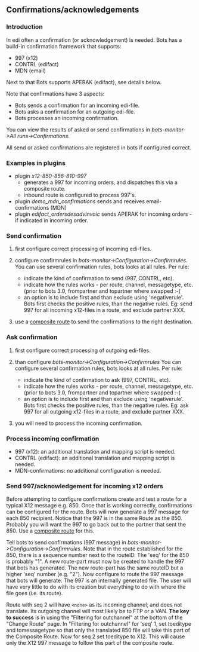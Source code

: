 ## Confirmations/acknowledgements

### Introduction

In edi often a confirmation (or acknowledgement) is needed. 
Bots has a build-in confirmation framework that supports:

-   997 (x12)
-   CONTRL (edifact)
-   MDN (email)
     
Next to that Bots supports APERAK (edifact), see details below.

Note that confirmations have 3 aspects:

-   Bots sends a confirmation for an incoming edi-file.
-   Bots asks a confirmation for an outgoing edi-file.
-   Bots processes an incoming confirmation.
    
You can view the results of asked or send confirmations in
*bots-monitor-\>All runs-\>Confirmations*.

All send or asked confirmations are registered in bots if
configured correct.

### Examples in plugins


-   plugin *x12-850-856-810-997*
    -   generates a 997 for incoming orders, and dispatches this via a
        composite route.
    -   inbound route is configured to process 997's.
-   plugin *demo\_mdn\_confirmations* sends and receives
    email-confirmations (MDN)
-   plugin *edifact\_ordersdesadvinvoic* sends APERAK for incoming
    orders - if indicated in incoming order.


### Send confirmation

1.  first configure correct processing of incoming edi-files.
2.  configure confirmrules in
    *bots-monitor-\>Configuration-\>Confirmrules*. You can use several
    confirmation rules, bots looks at all rules. Per rule:
    -   indicate the kind of confirmation to send (997, CONTRL, etc).
    -   indicate how the rules works - per route, channel, messagetype,
        etc. (prior to bots 3.0, frompartner and topartner where swapped
        :-(
    -   an option is to include first and than exclude using
        'negativerule'. Bots first checks the positive rules, than the
        negative rules. Eg: send 997 for all incoming x12-files in a
        route, and exclude partner XXX.

3.  use a [composite route](RoutesComposite.md) to send the
    confirmations to the right destination.

### Ask confirmation

1.  first configure correct processing of outgoing edi-files.
2.  than configure *bots-monitor-\>Configuration-\>Confirmrules* You can
    configure several confirmation rules, bots looks at all rules. Per
    rule:
    -   indicate the kind of confirmation to ask (997, CONTRL, etc).
    -   indicate how the rules works - per route, channel, messagetype,
        etc. (prior to bots 3.0, frompartner and topartner where swapped
        :-(
    -   an option is to include first and than exclude using
        'negativerule'. Bots first checks the positive rules, than the
        negative rules. Eg: ask 997 for all outgoing x12-files in a
        route, and exclude partner XXX.

3.  you will need to process the incoming confirmation.


### Process incoming confirmation

-   997 (x12): an additional translation and mapping script is needed.
-   CONTRL (edifact): an additional translation and mapping script is
    needed.
-   MDN-confirmations: no additional comfiguration is needed.

### Send 997/acknowledgement for incoming x12 orders

Before attempting to configure confirmations create and test a route
for a typical X12 message e.g. 850. Once that is working correctly,
confirmations can be configured for the route. Bots will now generate a
997 message for each 850 recipient. Notice that the 997 is in the same
Route as the 850. Probably you will want the 997 to go back out to the
partner that sent the 850. Use a [composite route](RoutesComposite.md)
for this.

Tell bots to send confirmations (997 message) in
*bots-monitor-\>Configuration-\>Confirmrules*. Note that in the route
established for the 850, there is a sequence number next to the routeID.
The 'seq' for the 850 is probably "1". A new route-part must now be
created to handle the 997 that bots has generated. The new route-part
has the same routeID but a higher 'seq' number (e.g. "2"). Now configure
to route the 997 message that bots will generate. The 997 is an
internally generated file. The user will have very little to do with its
creation but everything to do with where the file goes (i.e. its
route).

Route with seq 2 will have `<none>` as its incoming channel, and does
not translate. Its outgoing channel will most likely be to FTP or a VAN.
**The key to success** is in using the "Filtering for outchannel" at the
bottom of the "Change Route" page. In "Filtering for outchannel" for
'seq' 1, set toeditype and tomessagetype so that only the translated 850
file will take this part of the Composite Route. Now for seq 2 set
toeditype to X12. This will cause only the X12 997 message to follow
this part of the composite route.


